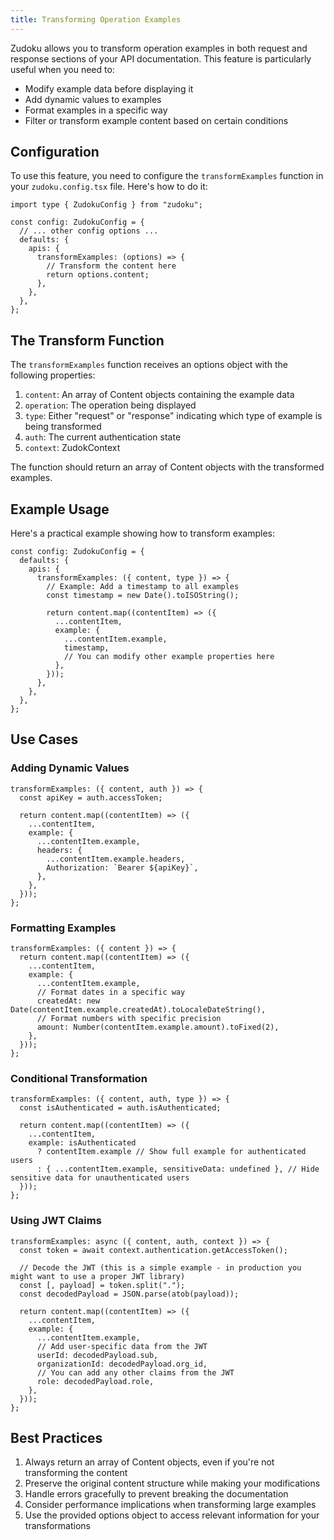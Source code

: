```yaml
---
title: Transforming Operation Examples
---
```


Zudoku allows you to transform operation examples in both request and response sections of your API documentation. This feature is particularly useful when you need to:

- Modify example data before displaying it
- Add dynamic values to examples
- Format examples in a specific way
- Filter or transform example content based on certain conditions

## Configuration

To use this feature, you need to configure the `transformExamples` function in your `zudoku.config.tsx` file. Here's how to do it:

```tsx
import type { ZudokuConfig } from "zudoku";

const config: ZudokuConfig = {
  // ... other config options ...
  defaults: {
    apis: {
      transformExamples: (options) => {
        // Transform the content here
        return options.content;
      },
    },
  },
};
```

## The Transform Function

The `transformExamples` function receives an options object with the following properties:

1. `content`: An array of Content objects containing the example data
1. `operation`: The operation being displayed
1. `type`: Either "request" or "response" indicating which type of example is being transformed
1. `auth`: The current authentication state
1. `context`: ZudokContext

The function should return an array of Content objects with the transformed examples.

## Example Usage

Here's a practical example showing how to transform examples:

```tsx
const config: ZudokuConfig = {
  defaults: {
    apis: {
      transformExamples: ({ content, type }) => {
        // Example: Add a timestamp to all examples
        const timestamp = new Date().toISOString();

        return content.map((contentItem) => ({
          ...contentItem,
          example: {
            ...contentItem.example,
            timestamp,
            // You can modify other example properties here
          },
        }));
      },
    },
  },
};
```

## Use Cases

### Adding Dynamic Values

```tsx
transformExamples: ({ content, auth }) => {
  const apiKey = auth.accessToken;

  return content.map((contentItem) => ({
    ...contentItem,
    example: {
      ...contentItem.example,
      headers: {
        ...contentItem.example.headers,
        Authorization: `Bearer ${apiKey}`,
      },
    },
  }));
};
```

### Formatting Examples

```tsx
transformExamples: ({ content }) => {
  return content.map((contentItem) => ({
    ...contentItem,
    example: {
      ...contentItem.example,
      // Format dates in a specific way
      createdAt: new Date(contentItem.example.createdAt).toLocaleDateString(),
      // Format numbers with specific precision
      amount: Number(contentItem.example.amount).toFixed(2),
    },
  }));
};
```

### Conditional Transformation

```tsx
transformExamples: ({ content, auth, type }) => {
  const isAuthenticated = auth.isAuthenticated;

  return content.map((contentItem) => ({
    ...contentItem,
    example: isAuthenticated
      ? contentItem.example // Show full example for authenticated users
      : { ...contentItem.example, sensitiveData: undefined }, // Hide sensitive data for unauthenticated users
  }));
};
```

### Using JWT Claims

```tsx
transformExamples: async ({ content, auth, context }) => {
  const token = await context.authentication.getAccessToken();

  // Decode the JWT (this is a simple example - in production you might want to use a proper JWT library)
  const [, payload] = token.split(".");
  const decodedPayload = JSON.parse(atob(payload));

  return content.map((contentItem) => ({
    ...contentItem,
    example: {
      ...contentItem.example,
      // Add user-specific data from the JWT
      userId: decodedPayload.sub,
      organizationId: decodedPayload.org_id,
      // You can add any other claims from the JWT
      role: decodedPayload.role,
    },
  }));
};
```

## Best Practices

1. Always return an array of Content objects, even if you're not transforming the content
2. Preserve the original content structure while making your modifications
3. Handle errors gracefully to prevent breaking the documentation
4. Consider performance implications when transforming large examples
5. Use the provided options object to access relevant information for your transformations
